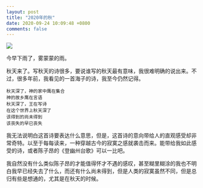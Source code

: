 ```yaml
---
layout: post
title: "2020年的秋"
date: 2020-09-24 10:09:48 +0800
comments: false
---
```


![](https://jekyll-1251110281.file.myqcloud.com/images/1600913340305_20200924_compressed_masked.jpg)

今早下雨了，雾蒙蒙的雨。

秋天来了。写秋天的诗很多，要说谁写的秋天最有意味，我很难明确的说出来。不过，很多年前，我看见的一首海子的诗，我至今仍然记得。

```
秋天深了，神的家中鹰在集合
神的故乡鹰在言语
秋天深了，王在写诗
在这个世界上秋天深了
该得到的尚未得到
该丧失的早已丧失
```

我无法说明白这首诗要表达什么意思，但是，这首诗的意向带给人的直观感受却非常奇特。以至于每每读来，一种穿越古今的寂寞之感就袭击而来。能带给我如此感受的诗，或者陈子昂的《登幽州台歌》可以一比吧。

我自然没有什么类似陈子昂的才能值得怀才不遇的感叹，甚至糊里糊涂的我也不明白我早已经失去了什么，而还有什么尚未得到，但是人类的寂寞虽然不同，但是总归有些是想通的，尤其是在秋天的时候。